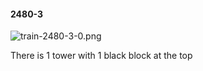 #### 2480-3
![train-2480-3-0.png](https://github.com/lil-lab/nlvr/raw/master/nlvr/train/images/68/train-2480-3-0.png "train-2480-3-0.png")

There is 1 tower with 1 black block at the top